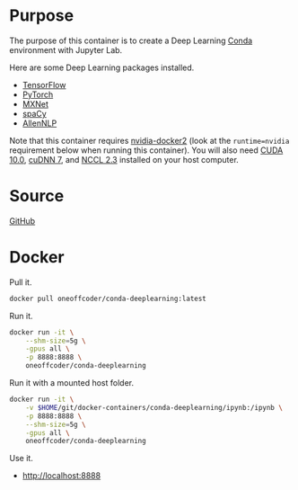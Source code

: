 # Purpose

The purpose of this container is to create a Deep Learning [Conda](https://anaconda.org/) environment with Jupyter Lab.

Here are some Deep Learning packages installed.

* [TensorFlow](https://www.tensorflow.org/)
* [PyTorch](https://pytorch.org/)
* [MXNet](https://mxnet.apache.org/)
* [spaCy](https://spacy.io)
* [AllenNLP](https://allennlp.org)

Note that this container requires [nvidia-docker2](https://github.com/NVIDIA/nvidia-docker) (look at the `runtime=nvidia` requirement below when running this container). You will also need [CUDA 10.0](https://developer.nvidia.com/cuda-10.0-download-archive), [cuDNN 7](https://developer.nvidia.com/cudnn), and [NCCL 2.3](https://developer.nvidia.com/nccl) installed on your host computer.

# Source

[GitHub](https://github.com/oneoffcoder/docker-containers/tree/master/conda-deeplearning)

# Docker

Pull it.

```bash
docker pull oneoffcoder/conda-deeplearning:latest
```

Run it.

```bash
docker run -it \
    --shm-size=5g \
    -gpus all \
    -p 8888:8888 \
    oneoffcoder/conda-deeplearning
```

Run it with a mounted host folder.

```bash
docker run -it \
    -v $HOME/git/docker-containers/conda-deeplearning/ipynb:/ipynb \
    -p 8888:8888 \
    --shm-size=5g \
    -gpus all \
    oneoffcoder/conda-deeplearning
```

Use it.

* [http://localhost:8888](http://localhost:8888)
